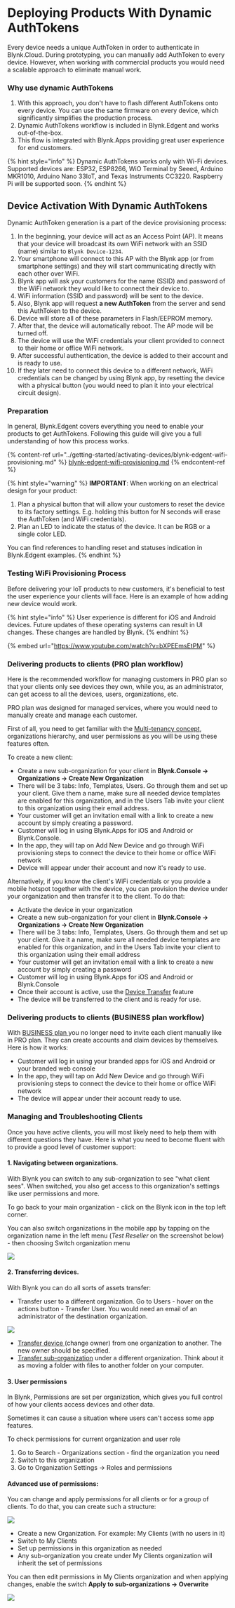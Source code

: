 # Deploying Products With Dynamic AuthTokens

Every device needs a unique AuthToken in order to authenticate in Blynk.Cloud. During prototyping, you can manually add AuthToken to every device. However, when working with commercial products you would need a scalable approach to eliminate manual work.



### Why use dynamic AuthTokens

1. With this approach, you don't have to flash different AuthTokens onto every device. You can use the same firmware on every device, which significantly simplifies the production process.
2. Dynamic AuthTokens workflow is included in Blynk.Edgent and works out-of-the-box.
3. This flow is integrated with Blynk.Apps providing great user experience for end customers.&#x20;

{% hint style="info" %}
Dynamic AuthTokens works only with Wi-Fi devices. Supported devices are: ESP32, ESP8266, WiO Terminal by Seeed, Arduino MKR1010, Arduino Nano 33IoT, and Texas Instruments CC3220. Raspberry Pi will be supported soon.
{% endhint %}

###

## **Device Activation With Dynamic AuthTokens**

Dynamic AuthToken generation is a part of the device provisioning process:

1. In the beginning, your device will act as an Access Point (AP). It means that your device will broadcast its own WiFi network with an SSID (name) similar to `Blynk Device-1234`.
2. Your smartphone will connect to this AP with the Blynk app (or from smartphone settings) and they will start communicating directly with each other over WiFi.
3. Blynk app will ask your customers for the name (SSID) and password of the WiFi network they would like to connect their device to.
4. WiFi information (SSID and password) will be sent to the device.
5. Also, Blynk app will request **a new AuthToken** from the server and send this AuthToken to the device.
6. Device will store all of these parameters in Flash/EEPROM memory.
7. After that, the device will automatically reboot. The AP mode will be turned off.
8. The device will use the WiFi credentials your client provided to connect to their home or office WiFi network.
9. After successful authentication, the device is added to their account and is ready to use.
10. If they later need to connect this device to a different network, WiFi credentials can be changed by using Blynk app, by resetting the device with a physical button (you would need to plan it into your electrical circuit design).



### Preparation

In general, Blynk.Edgent covers everything you need to enable your products to get AuthTokens. Following this guide will give you a full understanding of how this process works.

{% content-ref url="../getting-started/activating-devices/blynk-edgent-wifi-provisioning.md" %}
[blynk-edgent-wifi-provisioning.md](../getting-started/activating-devices/blynk-edgent-wifi-provisioning.md)
{% endcontent-ref %}

{% hint style="warning" %}
**IMPORTANT**: When working on an electrical design for your product:&#x20;

1. Plan a physical button that will allow your customers to reset the device to its factory settings. E.g. holding this button for N seconds will erase the AuthToken (and WiFi credentials).
2. Plan an LED to indicate the status of the device. It can be RGB or a single color LED.

You can find references to handling reset and statuses indication in Blynk.Edgent examples.
{% endhint %}



### Testing WiFi Provisioning Process

Before delivering your IoT products to new customers, it's beneficial to test the user experience your clients will face. Here is an example of how adding new device would work.

{% hint style="info" %}
User experience is different for iOS and Android devices. Future updates of these operating systems can result in UI changes. These changes are handled by Blynk. &#x20;
{% endhint %}

{% embed url="https://www.youtube.com/watch?v=bXPEEmsEtPM" %}

###

### Delivering products to clients (PRO plan workflow)

Here is the recommended workflow for managing customers in PRO plan so that your clients only see devices they own, while you, as an administrator, can get access to all the devices, users, organizations, etc.

PRO plan was designed for managed services, where you would need to manually create and manage each customer.&#x20;

First of all, you need to get familiar with the [Multi-tenancy concept](../concepts/users/multi-tenant-tree-structure.md), organizations hierarchy, and user permissions as you will be using these features often.&#x20;

To create a new client:

* Create a new sub-organization for your client in **Blynk.Console → Organizations -> Create New Organization**
* There will be 3 tabs: Info, Templates, Users.  Go through them and set up your client. Give them a name, make sure all needed device templates are enabled for this organization, and in the Users Tab invite your client to this organization using their email address. &#x20;
* Your customer will get an invitation email with a link to create a new account by simply creating a password.
* Customer will log in using Blynk.Apps for iOS and Android or Blynk.Console.
* In the app, they will tap on Add New Device and go through WiFi provisioning steps to connect the device to their home or office WiFi network
* Device will appear under their account and now it's ready to use.





Alternatively, if you know the client's WiFi credentials or you provide a mobile hotspot together with the device, you can provision the device under your organization and then transfer it to the client. To do that:&#x20;

* Activate the device in your organization&#x20;
* Create a new sub-organization for your client in **Blynk.Console → Organizations -> Create New Organization**
* There will be 3 tabs: Info, Templates, Users.  Go through them and set up your client. Give it a name, make sure all needed device templates are enabled for this organization, and in the Users Tab invite your client to this organization using their email address&#x20;
* Your customer will get an invitation email with a link to create a new account by simply creating a password
* Customer will log in using Blynk.Apps for iOS and Android or Blynk.Console
* Once their account is active, use the [Device Transfer](../blynk.console/devices/actions-with-devices.md#device-transfer) feature
* The device will be transferred to the client and is ready for use.&#x20;

### Delivering products to clients (BUSINESS plan workflow)

With [BUSINESS plan ](https://blynk.io/pricing/business-plan)you no longer need to invite each client manually like in PRO plan. They can create accounts and claim devices by themselves. Here is how it works:

* Customer will log in using your branded apps for iOS and Android or your branded web console
* In the app, they will tap on Add New Device and go through WiFi provisioning steps to connect the device to their home or office WiFi network
* The device will appear under their account ready to use.

### Managing and Troubleshooting Clients

Once you have active clients, you will most likely need to help them with different questions they have. Here is what you need to become fluent with to provide a good level of customer support:



#### 1. Navigating between organizations.&#x20;

With Blynk you can switch to any sub-organization to see "what client sees". When switched, you also get access to this organization's settings like user permissions and more.

To go back to your main organization - click on the Blynk icon in the top left corner.  &#x20;

You can also switch organizations in the mobile app by tapping on the organization name in the left menu (_Test Reseller_ on the screenshot below) - then choosing Switch organization menu

![](<../.gitbook/assets/image (6).png>)

#### 2. Transferring devices.

With Blynk you can do all sorts of assets transfer:

* Transfer user to a different organization. Go to Users - hover on the actions button - Transfer User. You would need an email of an administrator of the destination organization.

![](<../.gitbook/assets/image (9).png>)

&#x20;

* [Transfer device ](../blynk.console/devices/actions-with-devices.md#device-transfer)(change owner) from one organization to another. The new owner should be specified.
* [Transfer sub-organization](../blynk.console/organizations/browse-and-edit-a-sub-organization.md#transfer-a-sub-organization) under a different organization. Think about it as moving a folder with files to another folder on your computer.&#x20;

####

#### 3. User permissions&#x20;

In Blynk, Permissions are set per organization, which gives you full control of how your clients access devices and other data.&#x20;

Sometimes it can cause a situation where users can't access some app features.



To check permissions for current organization and user role

1. Go to Search - Organizations section - find the organization you need  &#x20;
2. Switch to this organization
3. Go to Organization Settings -> Roles and permissions

#### **Advanced use of permissions:**

You can change and apply permissions for all clients or for a group of clients. To do that, you can create such a structure:



![](<../.gitbook/assets/image (37).png>)

* Create a new Organization. For example: My Clients (with no users in it)
* Switch to My Clients
* Set up permissions in this organization as needed
* Any sub-organization you create under My Clients organization will inherit the set of permissions

You can then edit permissions in My Clients organization and when applying changes, enable the switch **Apply to sub-organizations -> Overwrite**

![](<../.gitbook/assets/image (77).png>)

